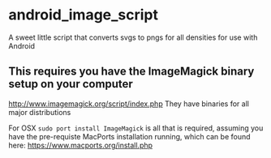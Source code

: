 # android_image_script
A sweet little script that converts svgs to pngs for all densities for use with Android

## This requires you have the ImageMagick binary setup on your computer
http://www.imagemagick.org/script/index.php
They have binaries for all major distributions

For OSX
`sudo port install ImageMagick`
is all that is required, assuming you have the pre-requiste MacPorts installation running, which can be found here:
https://www.macports.org/install.php
